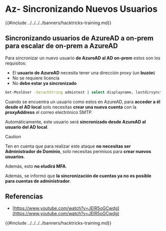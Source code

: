 # Az- Sincronizando Nuevos Usuarios

{{#include ../../../../banners/hacktricks-training.md}}

## Sincronizando usuarios de AzureAD a on-prem para escalar de on-prem a AzureAD

Para sincronizar un nuevo usuario **de AzureAD al AD on-prem** estos son los requisitos:

- El **usuario de AzureAD** necesita tener una dirección proxy (un **buzón**)
- No se requiere licencia
- No **debe estar ya sincronizado**
```bash
Get-MsolUser -SerachString admintest | select displayname, lastdirsynctime, proxyaddresses, lastpasswordchangetimestamp | fl
```
Cuando se encuentra un usuario como estos en AzureAD, para **acceder a él desde el AD local** solo necesitas **crear una nueva cuenta** con la **proxyAddress** el correo electrónico SMTP.

Automáticamente, este usuario será **sincronizado desde AzureAD al usuario del AD local**.

> [!CAUTION]
> Ten en cuenta que para realizar este ataque **no necesitas ser Administrador de Dominio**, solo necesitas permisos para **crear nuevos usuarios**.
>
> Además, esto **no eludirá MFA**.
>
> Además, se informó que **la sincronización de cuentas ya no es posible para cuentas de administrador**.

## Referencias

- [https://www.youtube.com/watch?v=JEIR5oGCwdg](https://www.youtube.com/watch?v=JEIR5oGCwdg)

{{#include ../../../../banners/hacktricks-training.md}}
